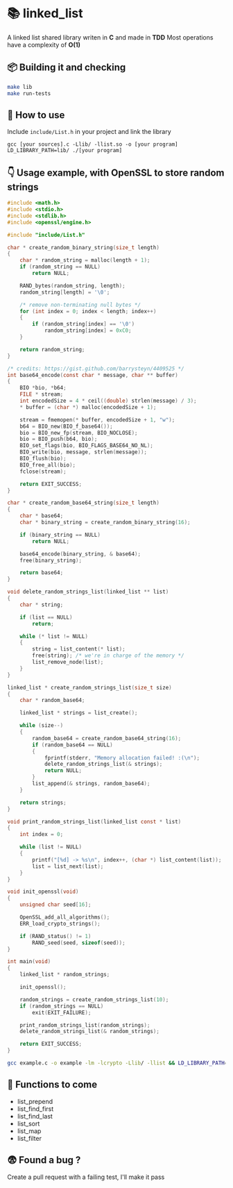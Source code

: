 
# 📚 linked_list

A linked list shared library writen in **C** and made in **TDD**
Most operations have a complexity of **O(1)**


## 📦 Building it and checking

```bash
make lib
make run-tests
```


## 🤔 How to use

Include `include/List.h` in your project and link the library
```
gcc [your sources].c -Llib/ -llist.so -o [your program]
LD_LIBRARY_PATH=lib/ ./[your program]
```


## 👇 Usage example, with OpenSSL to store random strings

```C
#include <math.h>
#include <stdio.h>
#include <stdlib.h>
#include <openssl/engine.h>

#include "include/List.h"

char * create_random_binary_string(size_t length)
{
	char * random_string = malloc(length + 1);
	if (random_string == NULL)
		return NULL;

	RAND_bytes(random_string, length);
	random_string[length] = '\0';

	/* remove non-terminating null bytes */
	for (int index = 0; index < length; index++)
	{
		if (random_string[index] == '\0')
			random_string[index] = 0xC0;
	}

	return random_string;
}

/* credits: https://gist.github.com/barrysteyn/4409525 */
int base64_encode(const char * message, char ** buffer)
{
	BIO *bio, *b64;
	FILE * stream;
	int encodedSize = 4 * ceil((double) strlen(message) / 3);
	* buffer = (char *) malloc(encodedSize + 1);

	stream = fmemopen(* buffer, encodedSize + 1, "w");
	b64 = BIO_new(BIO_f_base64());
	bio = BIO_new_fp(stream, BIO_NOCLOSE);
	bio = BIO_push(b64, bio);
	BIO_set_flags(bio, BIO_FLAGS_BASE64_NO_NL);
	BIO_write(bio, message, strlen(message));
	BIO_flush(bio);
	BIO_free_all(bio);
	fclose(stream);

	return EXIT_SUCCESS;
}

char * create_random_base64_string(size_t length)
{
	char * base64;
	char * binary_string = create_random_binary_string(16);

	if (binary_string == NULL)
		return NULL;

	base64_encode(binary_string, & base64);
	free(binary_string);

	return base64;
}

void delete_random_strings_list(linked_list ** list)
{
	char * string;

	if (list == NULL)
		return;

	while (* list != NULL)
	{
		string = list_content(* list);
		free(string); /* we're in charge of the memory */
		list_remove_node(list);
	}
}

linked_list * create_random_strings_list(size_t size)
{
	char * random_base64;

	linked_list * strings = list_create();

	while (size--)
	{
		random_base64 = create_random_base64_string(16);
		if (random_base64 == NULL)
		{
			fprintf(stderr, "Memory allocation failed! :(\n");
			delete_random_strings_list(& strings);
			return NULL;
		}
		list_append(& strings, random_base64);
	}

	return strings;
}

void print_random_strings_list(linked_list const * list)
{
	int index = 0;

	while (list != NULL)
	{
		printf("[%d] -> %s\n", index++, (char *) list_content(list));
		list = list_next(list);
	}
}

void init_openssl(void)
{
	unsigned char seed[16];

	OpenSSL_add_all_algorithms();
	ERR_load_crypto_strings();

	if (RAND_status() != 1)
		RAND_seed(seed, sizeof(seed));
}

int main(void)
{
	linked_list * random_strings;

	init_openssl();

	random_strings = create_random_strings_list(10);
	if (random_strings == NULL)
		exit(EXIT_FAILURE);

	print_random_strings_list(random_strings);
	delete_random_strings_list(& random_strings);

	return EXIT_SUCCESS;
}
```
```bash
gcc example.c -o example -lm -lcrypto -Llib/ -llist && LD_LIBRARY_PATH=lib/ ./example
```


## 🔮 Functions to come

- list_prepend
- list_find_first
- list_find_last
- list_sort
- list_map
- list_filter


## 😨 Found a bug ?

Create a pull request with a failing test, I'll make it pass
